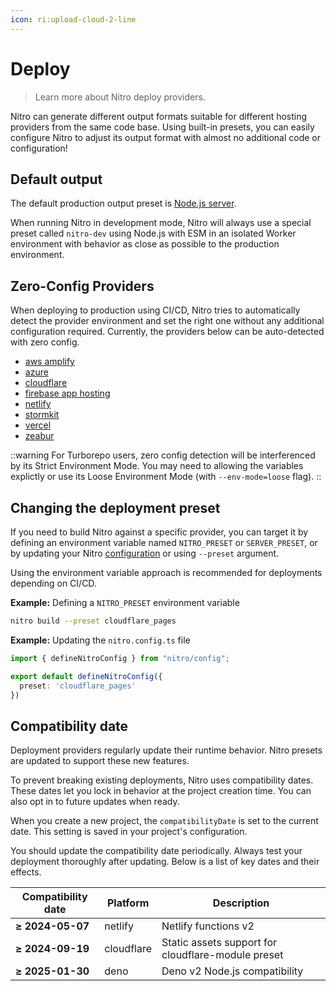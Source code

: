 ```yaml
---
icon: ri:upload-cloud-2-line
---
```


# Deploy

> Learn more about Nitro deploy providers.

Nitro can generate different output formats suitable for different hosting providers from the same code base.
Using built-in presets, you can easily configure Nitro to adjust its output format with almost no additional code or configuration!

## Default output

The default production output preset is [Node.js server](/deploy/node).

When running Nitro in development mode, Nitro will always use a special preset called `nitro-dev` using Node.js with ESM in an isolated Worker environment with behavior as close as possible to the production environment.

## Zero-Config Providers

When deploying to production using CI/CD, Nitro tries to automatically detect the provider environment and set the right one without any additional configuration required. Currently, the providers below can be auto-detected with zero config.

- [aws amplify](/deploy/providers/aws-amplify)
- [azure](/deploy/providers/azure)
- [cloudflare](/deploy/providers/cloudflare)
- [firebase app hosting](/deploy/providers/firebase#firebase-app-hosting)
- [netlify](/deploy/providers/netlify)
- [stormkit](/deploy/providers/stormkit)
- [vercel](/deploy/providers/vercel)
- [zeabur](/deploy/providers/zeabur)

::warning
For Turborepo users, zero config detection will be interferenced by its Strict Environment Mode. You may need to allowing the variables explictly or use its Loose Environment Mode (with `--env-mode=loose` flag).
::

## Changing the deployment preset

If you need to build Nitro against a specific provider, you can target it by defining an environment variable named `NITRO_PRESET` or `SERVER_PRESET`, or by updating your Nitro [configuration](/docs/configuration) or using `--preset` argument.

Using the environment variable approach is recommended for deployments depending on CI/CD.

**Example:** Defining a `NITRO_PRESET` environment variable
```bash
nitro build --preset cloudflare_pages
```

**Example:** Updating the `nitro.config.ts` file

```ts
import { defineNitroConfig } from "nitro/config";

export default defineNitroConfig({
  preset: 'cloudflare_pages'
})
```

## Compatibility date

Deployment providers regularly update their runtime behavior. Nitro presets are updated to support these new features.

To prevent breaking existing deployments, Nitro uses compatibility dates. These dates let you lock in behavior at the project creation time. You can also opt in to future updates when ready.

When you create a new project, the `compatibilityDate` is set to the current date. This setting is saved in your project's configuration.

You should update the compatibility date periodically. Always test your deployment thoroughly after updating. Below is a list of key dates and their effects.

<!-- automd:compatDate -->

| Compatibility date | Platform | Description |
|------|----------|-------------|
| **≥ 2024-05-07** | netlify | Netlify functions v2 |
| **≥ 2024-09-19** | cloudflare | Static assets support for cloudflare-module preset |
| **≥ 2025-01-30** | deno | Deno v2 Node.js compatibility |

<!-- /automd -->
